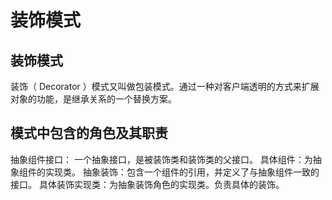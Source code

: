 # 装饰模式

## 装饰模式
  装饰（ Decorator ）模式又叫做包装模式。通过一种对客户端透明的方式来扩展对象的功能，是继承关系的一个替换方案。

## 模式中包含的角色及其职责
抽象组件接口： 一个抽象接口，是被装饰类和装饰类的父接口。
具体组件：为抽象组件的实现类。
抽象装饰：包含一个组件的引用，并定义了与抽象组件一致的接口。
具体装饰实现类：为抽象装饰角色的实现类。负责具体的装饰。
